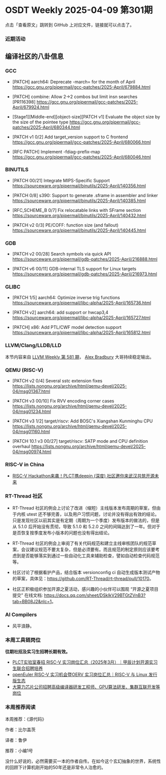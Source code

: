 # OSDT Weekly 2025-04-09 第301期

点击「查看原文」跳转到 GitHub 上对应文件，链接就可以点击了。

### 近期活动

## 编译社区的八卦信息

### GCC

- [PATCH] aarch64: Deprecate -march= for the month of April
  https://gcc.gnu.org/pipermail/gcc-patches/2025-April/679884.html

- [PATCH] combine: Allow 2->2 combos but limit insn searches [PR116398]
  https://gcc.gnu.org/pipermail/gcc-patches/2025-April/679924.html

- [Stage1][Middle-end][object-size][PATCH v1] Evaluate the object size by the size of the pointee type
  https://gcc.gnu.org/pipermail/gcc-patches/2025-April/680344.html

- [PATCH v1 0/2] Add target_version support to C frontend
  https://gcc.gnu.org/pipermail/gcc-patches/2025-April/680066.html

- [RFC PATCH] Implement -fdiag-prefix-map
  https://gcc.gnu.org/pipermail/gcc-patches/2025-April/680046.html

### BINUTILS

- [PATCH 00/21] Integrate MIPS-Specific Support
  https://sourceware.org/pipermail/binutils/2025-April/140356.html

- [PATCH 0/8] s390: Support to generate .sframe in assembler and linker
  https://sourceware.org/pipermail/binutils/2025-April/140385.html

- [RFC,SCHEME_B 0/7] Fix relocatable links with SFrame section
  https://sourceware.org/pipermail/binutils/2025-April/140432.html

- [PATCH v2 0/3] PE/COFF: function size (and fallout)
  https://sourceware.org/pipermail/binutils/2025-April/140445.html

### GDB

- [PATCH v2 00/28] Search symbols via quick API
  https://sourceware.org/pipermail/gdb-patches/2025-April/216888.html

- [PATCH v6 00/11] GDB-internal TLS support for Linux targets
  https://sourceware.org/pipermail/gdb-patches/2025-April/216973.html

### GLIBC

- [PATCH 1/5] aarch64: Optimize inverse trig functions
  https://sourceware.org/pipermail/libc-alpha/2025-April/165736.html

- [PATCH v2] aarch64: add support or hwcap3,4
  https://sourceware.org/pipermail/libc-alpha/2025-April/165727.html

- [PATCH] x86: Add PTL/CWF model detection support
  https://sourceware.org/pipermail/libc-alpha/2025-April/165812.html

### LLVM/Clang/LLDB/LLD

本节内容来自 [LLVM Weekly 第 581 期](http://llvmweekly.org/issue/581)，
[Alex Bradbury](https://www.linkedin.com/in/alex-bradbury/) 大哥持续稳定输出。

### QEMU (RISC-V)

- [PATCH v2 0/4] Several sstc extension fixes
  https://lists.nongnu.org/archive/html/qemu-devel/2025-04/msg01367.html

- [PATCH v3 00/10] Fix RVV encoding corner cases
  https://lists.nongnu.org/archive/html/qemu-devel/2025-04/msg01234.html

- [PATCH v3 1/2] target/riscv: Add BOSC's Xiangshan Kunminghu CPU
  https://lists.nongnu.org/archive/html/qemu-devel/2025-04/msg01160.html

- [PATCH 10.1 v3 00/27] target/riscv: SATP mode and CPU definition overhaul
  https://lists.nongnu.org/archive/html/qemu-devel/2025-04/msg00974.html

### RISC-V in China

- [RISC-V Hackathon来袭！PLCT携deepin (深度) 社区邀你来武汉共筑开源未来](https://mp.weixin.qq.com/s/WXSBARjAUIG5n6m-TivGew)

### RT-Thread 社区

- RT-Thread 社区的例会上讨论了改进（缩短）主线版本发布周期的草案，但由于内核 utest 还不够完善，以及用户习惯问题，讨论并没有得出有效的结论。只是发现社区以前其实是有定期（周期为一个季度）发布版本的做法的，但是从 5.1.0 后开始没有贯彻，导致 5.1.0 和 5.2.0 之间的间隔达到了一年。但对于是否恢复按季度发布小版本的问题也没有得出结论。

- RT-Thread 社区的例会上审阅了有关代码规范和建立主线审核团队的规范草案，会议建议规范不要太复杂，但是必须要有。而且规范的制定原则应该要考虑到是否能够落实到通过一些自动化工具来辅助检查，譬如自动检查代码规范等。

- 社区讨论了根据看护产品，结合版本 versionconfig ci 自动生成版本测试产物的草案，具体见：<https://github.com/RT-Thread/rt-thread/pull/10170>。

- 社区正积极组织参加开源之夏活动，感兴趣的小伙伴可以围观 “开源之夏项目提交” 在线文档: <https://docs.qq.com/sheet/DSklkV29BTGtZVnB3?tab=BB08J2&nlc=1>。

### AI Compilers

- 风平浪静。

### 本周工具链岗位

**往期社招及实习生招聘长期有效。**

- [PLCT实验室春招 RISC-V 实习岗位汇总（2025年3月）｜甲辰计划开源实习生联合招聘培养](https://mp.weixin.qq.com/s/no5v_YeGI3LUE7mYv5wUpQ)
- [openEuler RISC-V 实习机会暨OERV 实习岗位汇总｜RISC-V 与 Linux 发行版生态](https://mp.weixin.qq.com/s/87XEhORtte_iTTZqjinX2g)
- [大算力芯片公司招聘高级编译器研发工程师、GPU算法研发、集群互联开发等岗位](https://mp.weixin.qq.com/s/ONoNJ5jZmL794AdtlHrDuQ)

### 本周推荐阅读

本周推荐：《源代码》

作者：比尔盖茨

译者：鲁伊

推荐：小编1号

没什么好说的，必然需要买一本的作者自传。在如今这个玄幻抽象的世界，系统性的回顾下计算机刚开始的50年还是非常令人治愈的。

